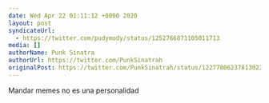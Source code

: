 ```yaml
---
date: Wed Apr 22 01:11:12 +0000 2020
layout: post
syndicateUrl:
  - https://twitter.com/pudymody/status/1252766871105011713
media: []
authorName: Punk Sinatra
authorUrl: https://twitter.com/PunkSinatrah
originalPost: https://twitter.com/PunkSinatrah/status/1227780623781302272
---
```

Mandar memes no es una personalidad

